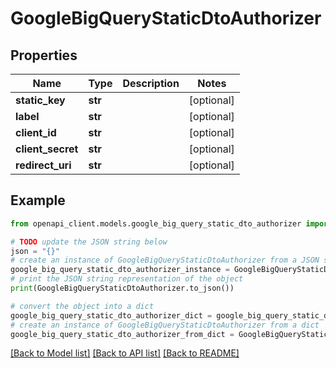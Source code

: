 # GoogleBigQueryStaticDtoAuthorizer


## Properties

Name | Type | Description | Notes
------------ | ------------- | ------------- | -------------
**static_key** | **str** |  | [optional] 
**label** | **str** |  | [optional] 
**client_id** | **str** |  | [optional] 
**client_secret** | **str** |  | [optional] 
**redirect_uri** | **str** |  | [optional] 

## Example

```python
from openapi_client.models.google_big_query_static_dto_authorizer import GoogleBigQueryStaticDtoAuthorizer

# TODO update the JSON string below
json = "{}"
# create an instance of GoogleBigQueryStaticDtoAuthorizer from a JSON string
google_big_query_static_dto_authorizer_instance = GoogleBigQueryStaticDtoAuthorizer.from_json(json)
# print the JSON string representation of the object
print(GoogleBigQueryStaticDtoAuthorizer.to_json())

# convert the object into a dict
google_big_query_static_dto_authorizer_dict = google_big_query_static_dto_authorizer_instance.to_dict()
# create an instance of GoogleBigQueryStaticDtoAuthorizer from a dict
google_big_query_static_dto_authorizer_from_dict = GoogleBigQueryStaticDtoAuthorizer.from_dict(google_big_query_static_dto_authorizer_dict)
```
[[Back to Model list]](../README.md#documentation-for-models) [[Back to API list]](../README.md#documentation-for-api-endpoints) [[Back to README]](../README.md)


